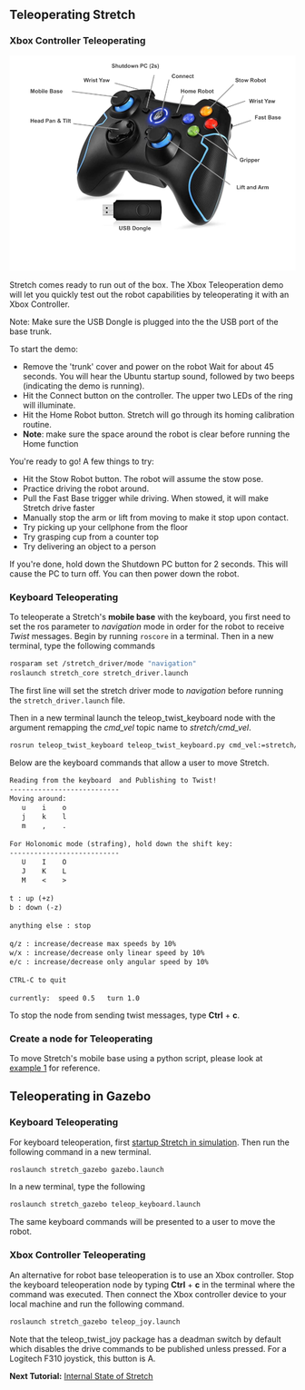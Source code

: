 ## Teleoperating Stretch

### Xbox Controller Teleoperating
![image](images/xbox_controller_commands.png)

Stretch comes ready to run out of the box. The Xbox Teleoperation demo will let you quickly test out the robot capabilities by teleoperating it with an Xbox Controller.


Note: Make sure the USB Dongle is plugged into the the USB port of the base trunk.

To start the demo:

* Remove the 'trunk' cover and power on the robot
Wait for about 45 seconds. You will hear the Ubuntu startup sound, followed by two beeps (indicating the demo is running).
* Hit the Connect button on the controller. The upper two LEDs of the ring will illuminate.
* Hit the Home Robot button. Stretch will go through its homing calibration routine.
* **Note**: make sure the space around the robot is clear before running the Home function

You're ready to go! A few things to try:

* Hit the Stow Robot button. The robot will assume the stow pose.
* Practice driving the robot around.
* Pull the Fast Base trigger while driving. When stowed, it will make Stretch drive faster
* Manually stop the arm or lift from moving to make it stop upon contact.
* Try picking up your cellphone from the floor
* Try grasping cup from a counter top
* Try delivering an object to a person

If you're done, hold down the Shutdown PC button for 2 seconds. This will cause the PC to turn off. You can then power down the robot.

### Keyboard Teleoperating

To teleoperate a Stretch's **mobile base** with the keyboard, you first need to set the ros parameter to *navigation* mode in order for the robot to receive *Twist* messages. Begin by running `roscore` in a terminal. Then in a new terminal, type the following commands

```bash
rosparam set /stretch_driver/mode "navigation"
roslaunch stretch_core stretch_driver.launch
```
The first line will set the stretch driver mode to *navigation* before running the `stretch_driver.launch` file.

Then in a new terminal launch the teleop_twist_keyboard node with the argument remapping the *cmd_vel* topic name to *stretch/cmd_vel*.
```bash
rosrun teleop_twist_keyboard teleop_twist_keyboard.py cmd_vel:=stretch/cmd_vel
```
Below are the keyboard commands that allow a user to move Stretch.  
```
Reading from the keyboard  and Publishing to Twist!
---------------------------
Moving around:
   u    i    o
   j    k    l
   m    ,    .

For Holonomic mode (strafing), hold down the shift key:
---------------------------
   U    I    O
   J    K    L
   M    <    >

t : up (+z)
b : down (-z)

anything else : stop

q/z : increase/decrease max speeds by 10%
w/x : increase/decrease only linear speed by 10%
e/c : increase/decrease only angular speed by 10%

CTRL-C to quit

currently:	speed 0.5	turn 1.0

```
To stop the node from sending twist messages, type **Ctrl** + **c**.

### Create a node for Teleoperating
To move Stretch's mobile base using a python script, please look at [example 1](example_1.md) for reference.


## Teleoperating in Gazebo


### Keyboard Teleoperating
For keyboard teleoperation, first [startup Stretch in simulation](gazebo_basics.md). Then run the following command in a new terminal.

```bash
roslaunch stretch_gazebo gazebo.launch
```

In a new terminal, type the following

```bash
roslaunch stretch_gazebo teleop_keyboard.launch
```
The same keyboard commands will be presented to a user to move the robot.

### Xbox Controller Teleoperating
An alternative for robot base teleoperation is to use an Xbox controller. Stop the keyboard teleoperation node by typing **Ctrl** + **c** in the terminal where the command was executed. Then connect the Xbox controller device to your local machine and run the following command.

```bash
roslaunch stretch_gazebo teleop_joy.launch
```
Note that the teleop_twist_joy package has a deadman switch by default which disables the drive commands to be published unless pressed. For a Logitech F310 joystick, this button is A.

**Next Tutorial:** [Internal State of Stretch](internal_state_of_stretch.md)
